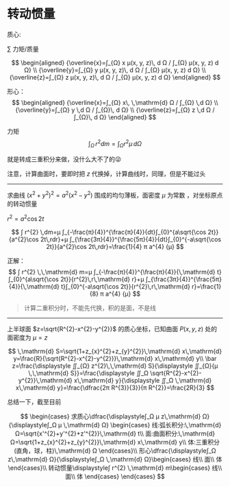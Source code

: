 # 转动惯量

质心:

$∑$ 力矩/质量

$$
\begin{aligned}
{\overline{x}=∫_{Ω} x μ(x, y, z)\, d Ω / ∫_{Ω} μ(x, y, z) d Ω}  \\
 {\overline{y}=∫_{Ω} y μ(x, y, z)\, d Ω / ∫_{Ω} μ(x, y, z) d Ω} \\
 {\overline{z}=∫_{Ω} z μ(x, y, z)\, d Ω / ∫_{Ω} μ(x, y, z) d Ω}
\end{aligned}
$$

形心：
$$
\begin{aligned}
{\overline{x}=∫_{Ω} x\, \,\mathrm{d} Ω / ∫_{Ω} \,d Ω} \\
 {\overline{y}=∫_{Ω} y \,d Ω / ∫_{Ω}\, d Ω} \\
 {\overline{z}=∫_{Ω} z \,d Ω / ∫_{Ω}\, d Ω}
 \end{aligned}
$$

力矩
$$
∫ _Ω \,r^{2}dm=∫ _Ω r^{2} μ\,dΩ
$$

就是转成三重积分来做，没什么大不了的😜<p>
注意，计算曲面时，要即时把 $z$ 代换掉，计算曲线时，同理，但是不能过头

---

求曲线 $(x^{2}+y^{2})^{2}=a^{2}(x^{2}-y^{2})$ 围成的均匀薄板，面密度 $μ$ 为常数 ，对坐标原点的转动惯量

$r^{2}=a^{2} \cos 2t$

$$
∫ r^{2} \,dm=μ ∫_{-\frac{π}{4}}^{\frac{π}{4}}{dt}∫_{0}^{a\sqrt{\cos 2t}}{a^{2}\cos 2t\,rdr}+μ ∫_{\frac{3π}{4}}^{\frac{5π}{4}}{dt}∫_{0}^{-a\sqrt{\cos 2t}}{a^{2}\cos 2t\,rdr}=\frac{1}{4} π a^{4} {μ}
$$

正解：
$$
∫ r^{2} \,\,\mathrm{d} m=μ ∫_{-\frac{π}{4}}^{\frac{π}{4}}{\,\mathrm{d} t}∫_{0}^{a\sqrt{\cos 2t}}{r^{2}\,r\,\mathrm{d} r}+μ ∫_{\frac{3π}{4}}^{\frac{5π}{4}}{\,\mathrm{d} t}∫_{0}^{-a\sqrt{\cos 2t}}{r^{2}\,r\,\mathrm{d} r}=\frac{1}{8} π a^{4} {μ}
$$

>计算二重积分时，不能先代换，积的是面，不是线

---

上半球面 $z=\sqrt{R^{2}-x^{2}-y^{2}}$ 的质心坐标，已知曲面 $P(x,y,z)$ 处的面密度为 $μ =z$

$$
\,\mathrm{d} S=\sqrt{1+z_{x}^{2}+z_{y}^{2}}\,\mathrm{d} x\,\mathrm{d} y=\frac{R}{\sqrt{R^{2}-x^{2}-y^{2}}}\,\mathrm{d} x\,\mathrm{d} y\\
\bar z=\frac{\displaystyle ∬_{Ω} z^{2}\,\,\mathrm{d} S}{\displaystyle ∬_{Ω}{μ \,\,\mathrm{d} S}}=\frac{\displaystyle ∬_Ω \sqrt{R^{2}-x^{2}-y^{2}}\,\mathrm{d} x\,\mathrm{d} y}{\displaystyle ∬_Ω \,\mathrm{d} x\,\mathrm{d} y}=\frac{\dfrac{2π R^{3}}{3}}{π R^{2}}=\frac{2R}{3}
$$

总结一下，截至目前

$$
\begin{cases}
 求质心\dfrac{\displaystyle∫_Ω μ z\,\mathrm{d} Ω}{\displaystyle∫_Ω μ \,\mathrm{d} Ω}
 \begin{cases}
  线:弧长积分:\,\mathrm{d} Ω=\sqrt{x'^{2}+y'^{2}+z'^{2}}\,\mathrm{d} t\\
  面:曲面积分:\,\mathrm{d} Ω=\sqrt{1+z_{x}^{2}+z_{y}^{2}}\,\mathrm{d} x\,\mathrm{d} y\\
  体:三重积分
  (直角，球，柱)\,\mathrm{d} Ω
 \end{cases}\\
 形心\dfrac{\displaystyle∫_Ω z\,\mathrm{d} Ω}{\displaystyle∫_Ω \,\mathrm{d} Ω}\begin{cases}
  线\\
  面\\
  体
 \end{cases}\\
 转动惯量\displaystyle∫ r^{2} \,\mathrm{d} m\begin{cases}
  线\\
  面\\
  体
 \end{cases}
\end{cases}
$$
